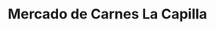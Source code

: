 ---
title: "Mercado de Carnes La Capilla"
url: /cholula-de-rivadavia/mercado-de-carnes-la-capilla/
shop: carnicero
---
